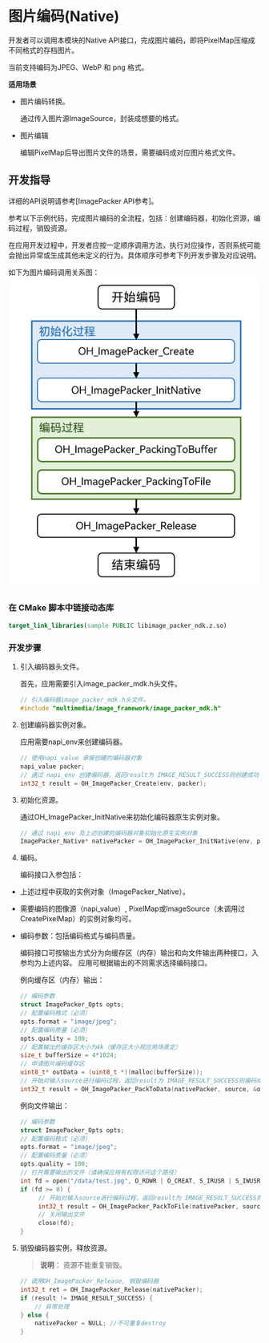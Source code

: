 # 图片编码(Native)

开发者可以调用本模块的Native API接口，完成图片编码，即将PixelMap压缩成不同格式的存档图片。

当前支持编码为JPEG、WebP 和 png 格式。

**适用场景**

- 图片编码转换。

  通过传入图片源ImageSource，封装成想要的格式。
- 图片编辑

  编辑PixelMap后导出图片文件的场景，需要编码成对应图片格式文件。

## 开发指导

详细的API说明请参考[ImagePacker API参考]。

参考以下示例代码，完成图片编码的全流程，包括：创建编码器，初始化资源，编码过程，销毁资源。

在应用开发过程中，开发者应按一定顺序调用方法，执行对应操作，否则系统可能会抛出异常或生成其他未定义的行为。具体顺序可参考下列开发步骤及对应说明。

如下为图片编码调用关系图：
![Invoking relationship of image native encode](figures/image-encode-native.png)

### 在 CMake 脚本中链接动态库
``` cmake
target_link_libraries(sample PUBLIC libimage_packer_ndk.z.so)
```

### 开发步骤

1. 引入编码器头文件。

   首先，应用需要引入image_packer_mdk.h头文件。

   ```cpp
   // 引入编码器image_packer_mdk.h头文件。
   #include "multimedia/image_framework/image_packer_mdk.h"
   ```
2. 创建编码器实例对象。

   应用需要napi_env来创建编码器。

   ```cpp
   // 使用napi_value 承接创建的编码器对象
   napi_value packer;
   // 通过 napi_env 创建编码器，返回result为 IMAGE_RESULT_SUCCESS则创建成功
   int32_t result = OH_ImagePacker_Create(env, packer);
   ```
3. 初始化资源。

   通过OH_ImagePacker_InitNative来初始化编码器原生实例对象。

   ```cpp
   // 通过 napi_env 及上述创建的编码器对象初始化原生实例对象
   ImagePacker_Native* nativePacker = OH_ImagePacker_InitNative(env, packer);
   ```
4. 编码。

   编码接口入参包括：

- 上述过程中获取的实例对象（ImagePacker_Native）。

- 需要编码的图像源（napi_value）, PixelMap或ImageSource（未调用过CreatePixelMap）的实例对象均可。

- 编码参数：包括编码格式与编码质量。
  
   编码接口可按输出方式分为向缓存区（内存）输出和向文件输出两种接口，入参均为上述内容。
   应用可根据输出的不同需求选择编码接口。

   例向缓存区（内存）输出：
   ```cpp
   // 编码参数
   struct ImagePacker_Opts opts;
   // 配置编码格式（必须）
   opts.format = "image/jpeg";
   // 配置编码质量（必须）
   opts.quality = 100;
   // 配置输出的缓存区大小为4k（缓存区大小视应用场景定）
   size_t bufferSize = 4*1024;
   // 申请图片编码缓存区
   uint8_t* outData = (uint8_t *)(malloc(bufferSize));
   // 开始对输入source进行编码过程，返回result为 IMAGE_RESULT_SUCCESS则编码成功，同时bufferSize中包含编码实际使用缓存区大小
   int32_t result = OH_ImagePacker_PackToData(nativePacker, source, &opts, outData, &bufferSize);
   ```
   例向文件输出：
   ```cpp
   // 编码参数
   struct ImagePacker_Opts opts;
   // 配置编码格式（必须）
   opts.format = "image/jpeg";
   // 配置编码质量（必须）
   opts.quality = 100;
   // 打开需要输出的文件（请确保应用有权限访问这个路径）
   int fd = open("/data/test.jpg", O_RDWR | O_CREAT, S_IRUSR | S_IWUSR);
   if (fd >= 0) {
        // 开始对输入source进行编码过程，返回result为 IMAGE_RESULT_SUCCESS则编码成功
        int32_t result = OH_ImagePacker_PackToFile(nativePacker, source, &opts, fd);
	    // 关闭输出文件
	    close(fd);
   }
   ```
5. 销毁编码器实例，释放资源。

   > **说明**：
   > 资源不能重复销毁。

   ```c++
   // 调用OH_ImagePacker_Release, 销毁编码器
   int32_t ret = OH_ImagePacker_Release(nativePacker);
   if (result != IMAGE_RESULT_SUCCESS) {
       // 异常处理
   } else {
       nativePacker = NULL; //不可重复destroy
   }
   ```
